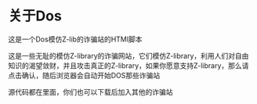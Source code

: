 # 关于Dos
这是一个Dos模仿Z-lib的诈骗站的HTMl脚本

这是一些无耻的模仿Z-library的诈骗网站，它们模仿Z-library，利用人们对自由知识的渴望敛财，并且攻击真正的Z-library，如果你愿意支持Z-library，那么请点击确认，随后浏览器会自动开始DOS那些诈骗站

源代码都在里面，你们也可以下载后加入其他的诈骗站
